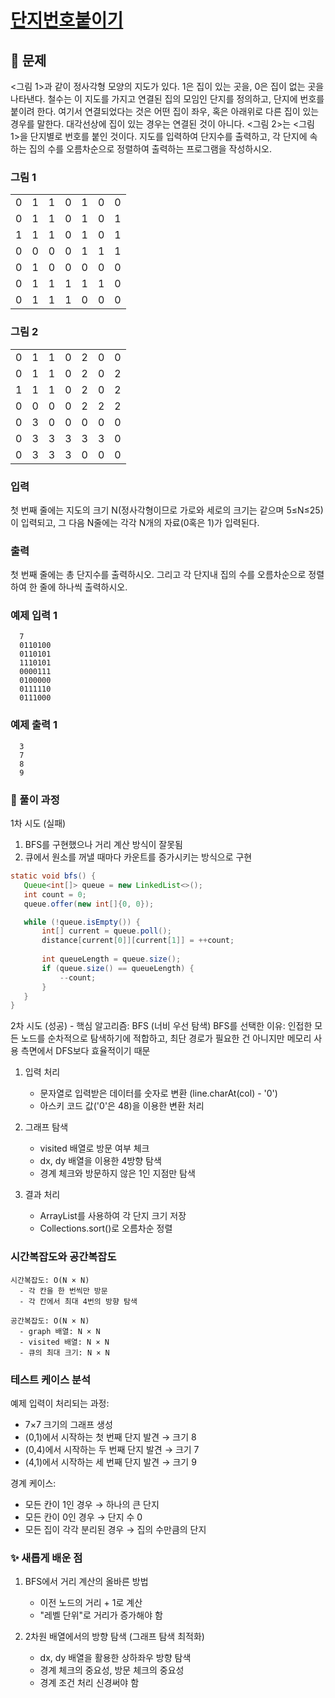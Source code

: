 # [단지번호붙이기](https://www.acmicpc.net/problem/2667)

## 📌 문제
<그림 1>과 같이 정사각형 모양의 지도가 있다. 1은 집이 있는 곳을, 0은 집이 없는 곳을 나타낸다. 철수는 이 지도를 가지고 연결된 집의 모임인 단지를 정의하고, 단지에 번호를 붙이려 한다. 여기서 연결되었다는 것은 어떤 집이 좌우, 혹은 아래위로 다른 집이 있는 경우를 말한다. 대각선상에 집이 있는 경우는 연결된 것이 아니다. <그림 2>는 <그림 1>을 단지별로 번호를 붙인 것이다. 지도를 입력하여 단지수를 출력하고, 각 단지에 속하는 집의 수를 오름차순으로 정렬하여 출력하는 프로그램을 작성하시오.

### 그림 1
|   |   |   |   |   |   |   |
|---|---|---|---|---|---|---|
| 0 | 1 | 1 | 0 | 1 | 0 | 0 |
| 0 | 1 | 1 | 0 | 1 | 0 | 1 |
| 1 | 1 | 1 | 0 | 1 | 0 | 1 |
| 0 | 0 | 0 | 0 | 1 | 1 | 1 |
| 0 | 1 | 0 | 0 | 0 | 0 | 0 |
| 0 | 1 | 1 | 1 | 1 | 1 | 0 |
| 0 | 1 | 1 | 1 | 0 | 0 | 0 |

### 그림 2
|   |   |   |   |   |   |   |
|---|---|---|---|---|---|---|
| 0 | 1 | 1 | 0 | 2 | 0 | 0 |
| 0 | 1 | 1 | 0 | 2 | 0 | 2 |
| 1 | 1 | 1 | 0 | 2 | 0 | 2 |
| 0 | 0 | 0 | 0 | 2 | 2 | 2 |
| 0 | 3 | 0 | 0 | 0 | 0 | 0 |
| 0 | 3 | 3 | 3 | 3 | 3 | 0 |
| 0 | 3 | 3 | 3 | 0 | 0 | 0 |


### 입력
첫 번째 줄에는 지도의 크기 N(정사각형이므로 가로와 세로의 크기는 같으며 5≤N≤25)이 입력되고, 그 다음 N줄에는 각각 N개의 자료(0혹은 1)가 입력된다.


### 출력
첫 번째 줄에는 총 단지수를 출력하시오. 그리고 각 단지내 집의 수를 오름차순으로 정렬하여 한 줄에 하나씩 출력하시오.


### 예제 입력 1

      7
      0110100
      0110101
      1110101
      0000111
      0100000
      0111110
      0111000

### 예제 출력 1

      3
      7
      8
      9




### 🧰 풀이 과정

1차 시도 (실패)
1. BFS를 구현했으나 거리 계산 방식이 잘못됨
2. 큐에서 원소를 꺼낼 때마다 카운트를 증가시키는 방식으로 구현
```java
static void bfs() {
   Queue<int[]> queue = new LinkedList<>();
   int count = 0;
   queue.offer(new int[]{0, 0});

   while (!queue.isEmpty()) {
       int[] current = queue.poll();
       distance[current[0]][current[1]] = ++count;
       
       int queueLength = queue.size();
       if (queue.size() == queueLength) {
           --count;
       }
   }
}
```

2차 시도 (성공) - 핵심 알고리즘: BFS (너비 우선 탐색)
BFS를 선택한 이유: 인접한 모든 노드를 순차적으로 탐색하기에 적합하고, 최단 경로가 필요한 건 아니지만 메모리 사용 측면에서 DFS보다 효율적이기 때문
1. 입력 처리
   - 문자열로 입력받은 데이터를 숫자로 변환 (line.charAt(col) - '0')
   - 아스키 코드 값('0'은 48)을 이용한 변환 처리


2. 그래프 탐색

   - visited 배열로 방문 여부 체크
   - dx, dy 배열을 이용한 4방향 탐색
   - 경계 체크와 방문하지 않은 1인 지점만 탐색


3. 결과 처리

   - ArrayList를 사용하여 각 단지 크기 저장
   - Collections.sort()로 오름차순 정렬


### 시간복잡도와 공간복잡도


    시간복잡도: O(N × N)
      - 각 칸을 한 번씩만 방문
      - 각 칸에서 최대 4번의 방향 탐색

    공간복잡도: O(N × N)
      - graph 배열: N × N
      - visited 배열: N × N
      - 큐의 최대 크기: N × N


### 테스트 케이스 분석
예제 입력이 처리되는 과정:
- 7×7 크기의 그래프 생성 
- (0,1)에서 시작하는 첫 번째 단지 발견 → 크기 8
- (0,4)에서 시작하는 두 번째 단지 발견 → 크기 7
- (4,1)에서 시작하는 세 번째 단지 발견 → 크기 9

경계 케이스:
- 모든 칸이 1인 경우 → 하나의 큰 단지
- 모든 칸이 0인 경우 → 단지 수 0
- 모든 집이 각각 분리된 경우 → 집의 수만큼의 단지


### ✨ 새롭게 배운 점
1. BFS에서 거리 계산의 올바른 방법
   - 이전 노드의 거리 + 1로 계산
   - "레벨 단위"로 거리가 증가해야 함


2. 2차원 배열에서의 방향 탐색 (그래프 탐색 최적화)
   - dx, dy 배열을 활용한 상하좌우 방향 탐색
   - 경계 체크의 중요성, 방문 체크의 중요성
   - 경계 조건 처리 신경써야 함